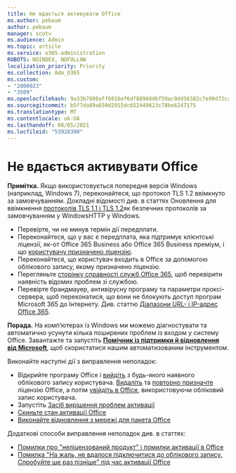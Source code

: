 ```yaml
---
title: Не вдається активувати Office
ms.author: pebaum
author: pebaum
manager: scotv
ms.audience: Admin
ms.topic: article
ms.service: o365-administration
ROBOTS: NOINDEX, NOFOLLOW
localization_priority: Priority
ms.collection: Adm_O365
ms.custom:
- "2000023"
- "3509"
ms.openlocfilehash: 9a33b7880aff6016ef6df88960d6f59ac9dd50382c7e99d72ca36bc3c9f344ea
ms.sourcegitcommit: b5f7da89a650d2915dc652449623c78be6247175
ms.translationtype: MT
ms.contentlocale: uk-UA
ms.lasthandoff: 08/05/2021
ms.locfileid: "53928390"
---
```

# <a name="unable-to-activate-office"></a>Не вдається активувати Office

**Примітка.** Якщо використовується попередня версія Windows (наприклад, Windows 7), переконайтеся, що протокол TLS 1.2 ввімкнуто за замовчуванням. Докладні відомості див. в статтях Оновлення для ввімкнення [протоколів TLS 1.1 і TLS 1.2](https://support.microsoft.com/topic/update-to-enable-tls-1-1-and-tls-1-2-as-default-secure-protocols-in-winhttp-in-windows-c4bd73d2-31d7-761e-0178-11268bb10392)як безпечних протоколів за замовчуванням у WindowsHTTP у Windows.

- Перевірте, чи не минув термін дії передплати.
- Переконайтеся, що у вас є передплата, яка підтримує клієнтські ліцензії, як-от Office 365 Business або Office 365 Business преміум, і що [користувачу призначено ліцензію](/microsoft-365/admin/manage/assign-licenses-to-users).
- Переконайтеся, що користувач входить в Office за допомогою облікового запису, якому призначено ліцензію.
- Перегляньте [сторінку справності служб Office 365](/office365/enterprise/view-service-health), щоб перевірити наявність відомих проблем зі службою.
- Перевірте брандмауер, антивірусну програму та параметри проксі-сервера, щоб переконатися, що вони не блокують доступ програм Microsoft 365 до Інтернету. Див. статтю [Діапазони URL- і IP-адрес Office 365](/office365/enterprise/urls-and-ip-address-ranges "Діапазони URL- і IP-адрес Office 365").

**Порада.** На комп’ютерах із Windows ми можемо діагностувати та автоматично усунути кілька поширених проблем із входом у систему Office. Завантажте та запустіть  **[Помічник із підтримки й відновлення від Microsoft](https://aka.ms/SaRA-OfficeSignInScenario)**, щоб скористатися нашим автоматизованим інструментом.

Виконайте наступні дії з виправлення неполадок:

- Відкрийте програму Office і [вийдіть](https://support.office.com/article/5a20dc11-47e9-4b6f-945d-478cb6d92071) з будь-якого наявного облікового запису користувача. [Видаліть](/microsoft-365/admin/manage/remove-licenses-from-users) та [повторно призначте](/microsoft-365/admin/manage/assign-licenses-to-users) ліцензію Office, а потім [увійдіть в Office](https://support.office.com/article/628ea040-f265-49de-b986-be09c3ebf8a9), використовуючи обліковий запис користувача.
- Запустіть [Засіб вирішення проблем активації](https://aka.ms/SARA-OfficeActivation-Alchemy)
- [Скиньте стан активації Office](/office365/troubleshoot/activation/reset-office-365-proplus-activation-state "Скидання стану активації Office")
- [Виконайте відновлення з мережі для пакета Office](https://support.office.com/Article/7821d4b6-7c1d-4205-aa0e-a6b40c5bb88b?wt.mc_id=Alchemy_ClientDIA)

Додаткові способи виправлення неполадок див. в статтях:  

- [Помилки про "неліцензований продукт" і помилки активації в Office](https://support.office.com/Article/0d23d3c0-c19c-4b2f-9845-5344fedc4380?wt.mc_id=Alchemy_ClientDIA)
- [Помилка "На жаль, не вдалося підключитися до облікового запису. Спробуйте ще раз пізніше" під час активації Office](/office/troubleshoot/activation-installation/issue-when-activate-office-from-office-365)